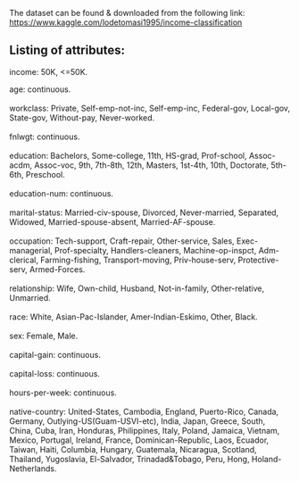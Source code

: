 The dataset can be found & downloaded from the following link:<br>
https://www.kaggle.com/lodetomasi1995/income-classification<br>


## Listing of attributes:

income: 50K, <=50K.

age: continuous.<br>
<br>
workclass: Private, Self-emp-not-inc, Self-emp-inc, Federal-gov, Local-gov, State-gov, Without-pay, Never-worked.<br>
<br>
fnlwgt: continuous.<br>
<br>
education: Bachelors, Some-college, 11th, HS-grad, Prof-school, Assoc-acdm, Assoc-voc, 9th, 7th-8th, 12th, Masters, 1st-4th, 10th, Doctorate, 5th-6th, Preschool.<br>
<br>
education-num: continuous.<br>
<br>
marital-status: Married-civ-spouse, Divorced, Never-married, Separated, Widowed, Married-spouse-absent, Married-AF-spouse.<br>
<br>
occupation: Tech-support, Craft-repair, Other-service, Sales, Exec-managerial, Prof-specialty, Handlers-cleaners, Machine-op-inspct, Adm-clerical, Farming-fishing, Transport-moving, Priv-house-serv, Protective-serv, Armed-Forces.<br>
<br>
relationship: Wife, Own-child, Husband, Not-in-family, Other-relative, Unmarried.<br>
<br>
race: White, Asian-Pac-Islander, Amer-Indian-Eskimo, Other, Black.<br>
<br>
sex: Female, Male.<br>
<br>
capital-gain: continuous.<br>
<br>
capital-loss: continuous.<br>
<br>
hours-per-week: continuous.<br>
<br>
native-country: United-States, Cambodia, England, Puerto-Rico, Canada, Germany, Outlying-US(Guam-USVI-etc), India, Japan, Greece, South, China, Cuba, Iran, Honduras, Philippines, Italy, Poland, Jamaica, Vietnam, Mexico, Portugal, Ireland, France, Dominican-Republic, Laos, Ecuador, Taiwan, Haiti, Columbia, Hungary, Guatemala, Nicaragua, Scotland, Thailand, Yugoslavia, El-Salvador, Trinadad&Tobago, Peru, Hong, Holand-Netherlands.

